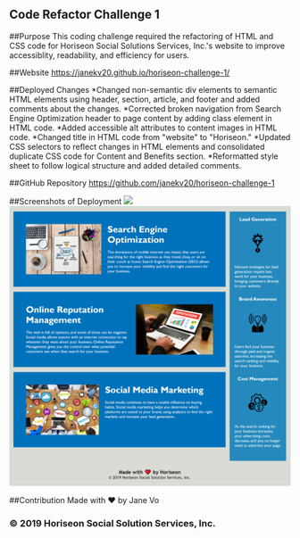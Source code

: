## Code Refactor Challenge 1

##Purpose
This coding challenge required the refactoring of HTML and CSS code for Horiseon Social Solutions Services, Inc.'s website to improve accessiblity, readability, and efficiency for users. 

##Website
https://janekv20.github.io/horiseon-challenge-1/

##Deployed Changes
*Changed non-semantic div elements to semantic HTML elements using header, section, article, and footer and added comments about the changes.
*Corrected broken navigation from Search Engine Optimization header to page content by adding class element in HTML code.
*Added accessible alt attributes to content images in HTML code.
*Changed title in HTML code from "website" to "Horiseon."
*Updated CSS selectors to reflect changes in HTML elements and consolidated duplicate CSS code for Content and Benefits section.
*Reformatted style sheet to follow logical structure and added detailed comments.

##GitHub Repository
https://github.com/janekv20/horiseon-challenge-1

##Screenshots of Deployment
<img src="https://github.com/janekv20/horiseon-challenge-1/blob/main/Screenshots/Horiseon%20Header%20and%20Hero.png">
<img src="https://github.com/janekv20/horiseon-challenge-1/blob/main/Screenshots/Horiseon%20Content-Benefits%20and%20Footer.png">


##Contribution
Made with ❤️ by Jane Vo

### © 2019 Horiseon Social Solution Services, Inc.
